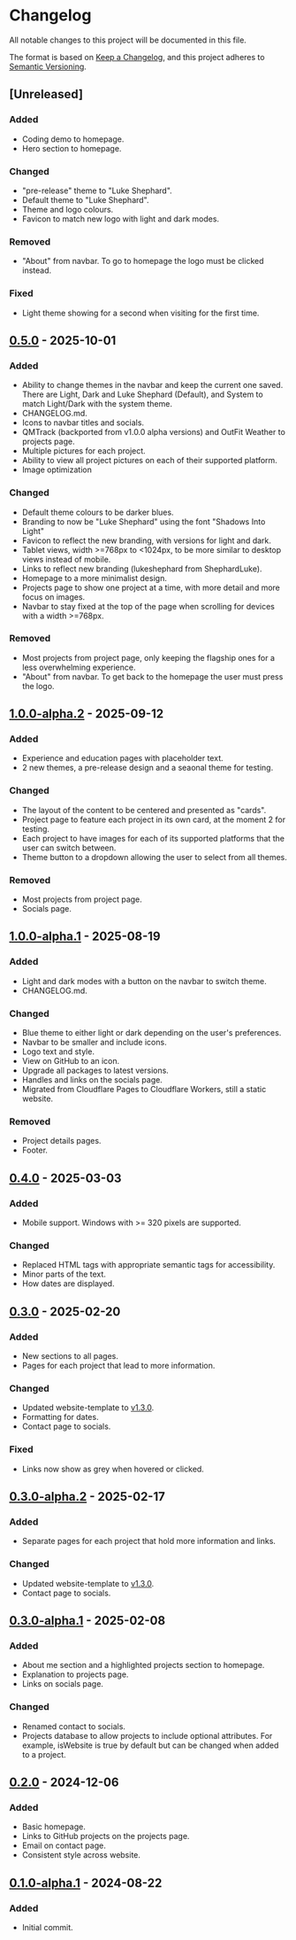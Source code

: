 # Changelog

All notable changes to this project will be documented in this file.

The format is based on [Keep a Changelog](https://keepachangelog.com/en/1.1.0/),
and this project adheres to [Semantic Versioning](https://semver.org/spec/v2.0.0.html).

## [Unreleased]

### Added
- Coding demo to homepage.
- Hero section to homepage.

### Changed

- "pre-release" theme to "Luke Shephard".
- Default theme to "Luke Shephard".
- Theme and logo colours.
- Favicon to match new logo with light and dark modes.

### Removed

- "About" from navbar. To go to homepage the logo must be clicked instead.

### Fixed

- Light theme showing for a second when visiting for the first time.

## [0.5.0] - 2025-10-01

### Added

- Ability to change themes in the navbar and keep the current one saved. There are Light, Dark and Luke Shephard (Default), and System to match Light/Dark with the system theme.
- CHANGELOG.md.
- Icons to navbar titles and socials.
- QMTrack (backported from v1.0.0 alpha versions) and OutFit Weather to projects page.
- Multiple pictures for each project.
- Ability to view all project pictures on each of their supported platform.
- Image optimization

### Changed

- Default theme colours to be darker blues.
- Branding to now be "Luke Shephard" using the font "Shadows Into Light"
- Favicon to reflect the new branding, with versions for light and dark.
- Tablet views, width >=768px to <1024px, to be more similar to desktop views instead of mobile.
- Links to reflect new branding (lukeshephard from ShephardLuke).
- Homepage to a more minimalist design.
- Projects page to show one project at a time, with more detail and more focus on images.
- Navbar to stay fixed at the top of the page when scrolling for devices with a width >=768px.

### Removed

- Most projects from project page, only keeping the flagship ones for a less overwhelming experience.
- "About" from navbar. To get back to the homepage the user must press the logo.

## [1.0.0-alpha.2] - 2025-09-12

### Added

- Experience and education pages with placeholder text.
- 2 new themes, a pre-release design and a seaonal theme for testing.

### Changed

- The layout of the content to be centered and presented as "cards".
- Project page to feature each project in its own card, at the moment 2 for testing.
- Each project to have images for each of its supported platforms that the user can switch between.
- Theme button to a dropdown allowing the user to select from all themes.

### Removed

- Most projects from project page.
- Socials page.

## [1.0.0-alpha.1] - 2025-08-19

### Added

- Light and dark modes with a button on the navbar to switch theme.
- CHANGELOG.md.

### Changed

- Blue theme to either light or dark depending on the user's preferences.
- Navbar to be smaller and include icons.
- Logo text and style.
- View on GitHub to an icon.
- Upgrade all packages to latest versions.
- Handles and links on the socials page.
- Migrated from Cloudflare Pages to Cloudflare Workers, still a static website.

### Removed

- Project details pages.
- Footer.

## [0.4.0] - 2025-03-03

### Added

- Mobile support. Windows with >= 320 pixels are supported.

### Changed

- Replaced HTML tags with appropriate semantic tags for accessibility.
- Minor parts of the text.
- How dates are displayed.

## [0.3.0] - 2025-02-20

### Added

- New sections to all pages.
- Pages for each project that lead to more information.

### Changed

- Updated website-template to [v1.3.0](https://github.com/lukeshephard/website-template/releases/tag/v1.3.0).
- Formatting for dates.
- Contact page to socials.

### Fixed
- Links now show as grey when hovered or clicked.

## [0.3.0-alpha.2] - 2025-02-17

### Added

- Separate pages for each project that hold more information and links.

### Changed

- Updated website-template to [v1.3.0](https://github.com/lukeshephard/website-template/releases/tag/v1.3.0).
- Contact page to socials.

## [0.3.0-alpha.1] - 2025-02-08

### Added

- About me section and a highlighted projects section to homepage.
- Explanation to projects page.
- Links on socials page.

### Changed
- Renamed contact to socials.
- Projects database to allow projects to include optional attributes. For example, isWebsite is true by default but can be changed when added to a project.

## [0.2.0] - 2024-12-06

### Added

- Basic homepage.
- Links to GitHub projects on the projects page.
- Email on contact page.
- Consistent style across website.

## [0.1.0-alpha.1] - 2024-08-22

### Added

- Initial commit.

[0.5.0]: https://github.com/lukeshephard/personal-website/compare/v0.4.0...v0.5.0
[1.0.0-alpha.2]: https://github.com/lukeshephard/personal-website/compare/v0.1.0-alpha.1...v1.0.0-alpha.2
[1.0.0-alpha.1]: https://github.com/lukeshephard/personal-website/compare/v0.4.0...v1.0.0-alpha.1
[0.4.0]: https://github.com/lukeshephard/personal-website/compare/v0.3.0...v0.4.0
[0.3.0]: https://github.com/lukeshephard/personal-website/compare/v0.2.0...v0.3.0
[0.3.0-alpha.2]: https://github.com/lukeshephard/personal-website/compare/v0.3.0-alpha.1...v0.3.0-alpha.2
[0.3.0-alpha.1]: https://github.com/lukeshephard/personal-website/compare/v0.2.0...v0.3.0-alpha.1
[0.2.0]: https://github.com/lukeshephard/personal-website/compare/v0.1.0-alpha.1...v0.2.0
[0.1.0-alpha.1]: https://github.com/lukeshephard/personal-website/commits/v0.1.0-alpha.1